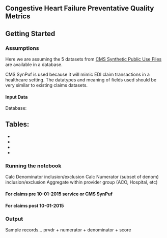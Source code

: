 ## Congestive Heart Failure Preventative Quality Metrics

## Getting Started 

### Assumptions

Here we are assuming the 5 datasets from [CMS Synthetic Public Use Files](https://www.cms.gov/Research-Statistics-Data-and-Systems/Downloadable-Public-Use-Files/SynPUFs/DE_Syn_PUF) are available in a database. 

CMS SynPuf is used because it will mimic EDI claim transactions in a healthcare setting. The datatypes and meaning of fields used should be very similar to existing claims datasets. 

#### Input Data

Database: 

Tables: 
  - 
  -
  -
  -
  - 

### Running the notebook

Calc Denominator inclusion/exclusion
Calc Numerator (subset of denom) inclusion/exclusion
Aggregate within provider group (ACO, Hospital, etc)

#### For claims pre 10-01-2015 service or CMS SynPuf


#### For claims post 10-01-2015


### Output 

Sample records... prvdr + numerator + denominator + score


